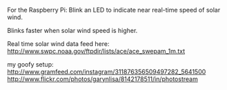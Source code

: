 For the Raspberry Pi: Blink an LED to indicate near real-time speed of solar wind.

Blinks faster when solar wind speed is higher. 

Real time solar wind data feed here: http://www.swpc.noaa.gov/ftpdir/lists/ace/ace_swepam_1m.txt

my goofy setup:
http://www.gramfeed.com/instagram/311876356509497282_5641500
http://www.flickr.com/photos/garynlisa/8142178511/in/photostream